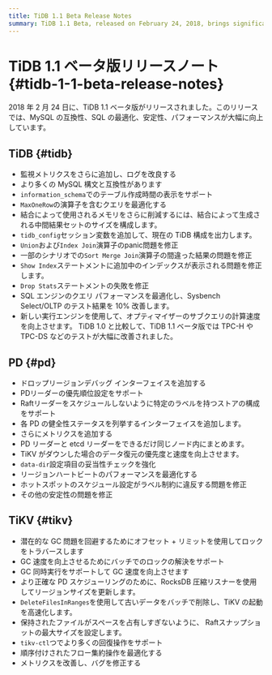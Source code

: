 ```yaml
---
title: TiDB 1.1 Beta Release Notes
summary: TiDB 1.1 Beta, released on February 24, 2018, brings significant improvements in MySQL compatibility, SQL optimization, stability, and performance. Key updates include more monitoring metrics, enhanced MySQL syntax compatibility, improved query optimization, and stability fixes. PD introduces new debug interfaces, priority settings, and performance optimizations. TiKV adds support for resolving locks in batches, GC concurrency, and more recovery operations in `tikv-ctl`. Overall, TiDB 1.1 Beta shows great improvement in test results and stability.
---
```


# TiDB 1.1 ベータ版リリースノート {#tidb-1-1-beta-release-notes}

2018 年 2 月 24 日に、TiDB 1.1 ベータ版がリリースされました。このリリースでは、MySQL の互換性、SQL の最適化、安定性、パフォーマンスが大幅に向上しています。

## TiDB {#tidb}

-   監視メトリクスをさらに追加し、ログを改良する
-   より多くの MySQL 構文と互換性があります
-   `information_schema`でのテーブル作成時間の表示をサポート
-   `MaxOneRow`の演算子を含むクエリを最適化する
-   結合によって使用されるメモリをさらに削減するには、結合によって生成される中間結果セットのサイズを構成します。
-   `tidb_config`セッション変数を追加して、現在の TiDB 構成を出力します。
-   `Union`および`Index Join`演算子のpanic問題を修正
-   一部のシナリオでの`Sort Merge Join`演算子の間違った結果の問題を修正
-   `Show Index`ステートメントに追加中のインデックスが表示される問題を修正します。
-   `Drop Stats`ステートメントの失敗を修正
-   SQL エンジンのクエリ パフォーマンスを最適化し、Sysbench Select/OLTP のテスト結果を 10% 改善します。
-   新しい実行エンジンを使用して、オプティマイザーのサブクエリの計算速度を向上させます。 TiDB 1.0 と比較して、TiDB 1.1 ベータ版では TPC-H や TPC-DS などのテストが大幅に改善されました。

## PD {#pd}

-   ドロップリージョンデバッグ インターフェイスを追加する
-   PDリーダーの優先順位設定をサポート
-   Raftリーダーをスケジュールしないように特定のラベルを持つストアの構成をサポート
-   各 PD の健全性ステータスを列挙するインターフェイスを追加します。
-   さらにメトリクスを追加する
-   PD リーダーと etcd リーダーをできるだけ同じノード内にまとめます。
-   TiKV がダウンした場合のデータ復元の優先度と速度を向上させます。
-   `data-dir`設定項目の妥当性チェックを強化
-   リージョンハートビートのパフォーマンスを最適化する
-   ホットスポットのスケジュール設定がラベル制約に違反する問題を修正
-   その他の安定性の問題を修正

## TiKV {#tikv}

-   潜在的な GC 問題を回避するためにオフセット + リミットを使用してロックをトラバースします
-   GC 速度を向上させるためにバッチでのロックの解決をサポート
-   GC 同時実行をサポートして GC 速度を向上させます
-   より正確な PD スケジューリングのために、RocksDB 圧縮リスナーを使用してリージョンサイズを更新します。
-   `DeleteFilesInRanges`を使用して古いデータをバッチで削除し、TiKV の起動を高速化します。
-   保持されたファイルがスペースを占有しすぎないように、 Raftスナップショットの最大サイズを設定します。
-   `tikv-ctl`つでより多くの回復操作をサポート
-   順序付けされたフロー集約操作を最適化する
-   メトリクスを改善し、バグを修正する
